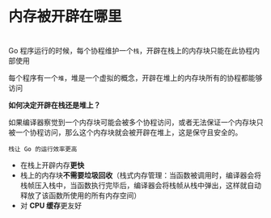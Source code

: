 # 内存被开辟在哪里

<!--more-->
#

Go 程序运行的时候，每个协程维护一个`栈`，开辟在栈上的内存块只能在此协程内部使用

每个程序有一个`堆`，堆是一个虚拟的概念，开辟在堆上的内存块所有的协程都能够访问

**如何决定开辟在栈还是堆上？**

如果编译器察觉到一个内存块可能会被多个协程访问，或者无法保证一个内存块只被一个协程访问，那么这个内存块就会被开辟在堆上，这是保守且安全的。

`栈让 Go 的运行效率更高`
- 在栈上开辟内存**更快**
- 栈上的内存块**不需要垃圾回收**（栈式内存管理：当函数被调用时，编译器会将栈帧压入栈中，当函数执行完毕后，编译器会将栈帧从栈中弹出，这样就自动释放了该函数所使用的所有内存空间）
- 对 **CPU 缓存**更友好
